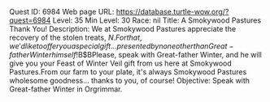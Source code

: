 Quest ID: 6984
Web page URL: https://database.turtle-wow.org/?quest=6984
Level: 35
Min Level: 30
Race: nil
Title: A Smokywood Pastures Thank You!
Description: We at Smokywood Pastures appreciate the recovery of the stolen treats, $N.For that, we'd like to offer you a special gift... presented by none other than Great-father Winter himself!$B$BPlease, speak with Great-father Winter, and he will give you your Feast of Winter Veil gift from us here at Smokywood Pastures.From our farm to your plate, it's always Smokywood Pastures wholesome goodness... thanks to you, of course!
Objective: Speak with Great-father Winter in Orgrimmar.
